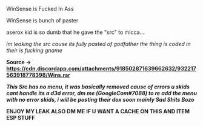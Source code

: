 WinSense is Fucked In Ass 

WinSense is bunch of paster 

aserox kid is so dumb that he gave the "src" to micca...

*im leaking the src cause its fully pasted of godfather the thing is coded in their is fucking gname*


**Source -> https://cdn.discordapp.com/attachments/918502871639662632/932217563918778398/Wins.rar** 

***This Src has no menu, it was basically removed cause of errors u skids cant handle its a d3d error, dm me (GoogleCom#7088) to re add the menu with no error skids, i will be posting their dox soon mainly Sad Shits Bozo***


**ENJOY MY LEAK ALSO DM ME IF U WANT A CACHE ON THIS AND ITEM ESP STUFF** 

